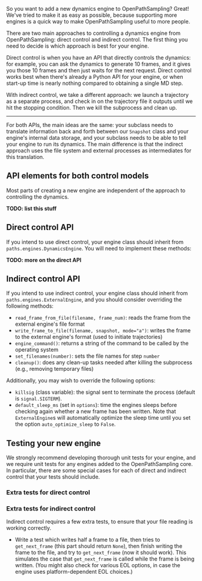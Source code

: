 So you want to add a new dynamics engine to OpenPathSampling? Great! We've
tried to make it as easy as possible, because supporting more engines is a
quick way to make OpenPathSampling useful to more people.

There are two main approaches to controlling a dynamics engine from
OpenPathSampling: direct control and indirect control. The first thing you
need to decide is which approach is best for your engine.

Direct control is when you have an API that directly controls the dynamics:
for example, you can ask the dynamics to generate 10 frames, and it gives
you those 10 frames and then just waits for the next request.  Direct
control works best when there's already a Python API for your engine, or
when start-up time is nearly nothing compared to obtaining a single MD step.

With indirect control, we take a different approach: we launch a trajectory
as a separate process, and check in on the trajectory file it outputs until
we hit the stopping condition. Then we kill the subprocess and clean up.

---

For both APIs, the main ideas are the same: your subclass needs to translate
information back and forth between our `Snapshot` class and your engine's
internal data storage, and your subclass needs to be able to tell your
engine to run its dynamics. The main difference is that the indirect
approach uses the file system and external processes as intermediates for
this translation.

## API elements for both control models

Most parts of creating a new engine are independent of the approach to
controlling the dynamics. 

**TODO: list this stuff**

## Direct control API

If you intend to use direct control, your engine class should inherit from
`paths.engines.DynamicsEngine`. You will need to implement these methods:

**TODO: more on the direct API**

## Indirect control API

If you intend to use indirect control, your engine class should inherit from
`paths.engines.ExternalEngine`, and you should consider overriding the
following methods:

* `read_frame_from_file(filename, frame_num)`: reads the frame from the
  external engine's file format
* `write_frame_to_file(filename, snapshot, mode="a")`: writes the frame to
  the external engine's format (used to initiate trajectories)
* `engine_command()`: returns a string of the command to be called by the
  operating system
* `set_filenames(number)`: sets the file names for step `number`
* `cleanup()`: does any clean-up tasks needed after killing the subprocess
  (e.g., removing temporary files)

Additionally, you may wish to override the following options:

* `killsig` (class variable): the signal sent to terminate the process
  (default is `signal.SIGTERM`).
* `default_sleep_ms` (set in `options`): time the engines sleeps before
  checking again whether a new frame has been written. Note that
  `ExternalEngine`s will automatically optimize the sleep time until you set
  the option `auto_optimize_sleep` to `False`. 

## Testing your new engine

We strongly recommend developing thorough unit tests for your engine, and we
require unit tests for any engines added to the OpenPathSampling core. In
particular, there are some special cases for each of direct and indirect
control that your tests should include.

### Extra tests for direct control

### Extra tests for indirect control

Indirect control requires a few extra tests, to ensure that your file
reading is working correctly.

* Write a test which writes half a frame to a file, then tries to
  `get_next_frame` (this part should return `None`), then finish writing the
  frame to the file, and try to `get_next_frame` (now it should work). This
  simulates the case that `get_next_frame` is called while the frame is
  being written. (You might also check for various EOL options, in case
  the engine uses platform-dependent EOL choices.)
